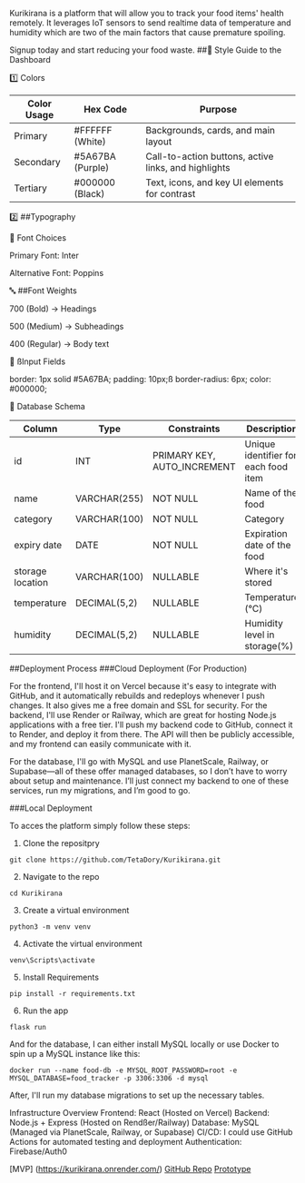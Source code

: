 Kurikirana is a platform that will allow you to track your food items' health remotely. It leverages IoT sensors to send realtime data of temperature and humidity which are two of the main factors that cause premature spoiling.

Signup today and start reducing your food waste. 
##🎨 Style Guide to the Dashboard

1️⃣ Colors

| Color Usage | Hex Code | Purpose |
|----------|----------|----------|
| Primary | #FFFFFF (White) | Backgrounds, cards, and main layout |
| Secondary | #5A67BA (Purple) | Call-to-action buttons, active links, and highlights |
| Tertiary | #000000 (Black) | Text, icons, and key UI elements for contrast |

2️⃣ ##Typography

📌 Font Choices

Primary Font: Inter

Alternative Font: Poppins

🔤 ##Font Weights

700 (Bold) → Headings

500 (Medium) → Subheadings

400 (Regular) → Body text

🔲 ßInput Fields

border: 1px solid #5A67BA;
padding: 10px;ß
border-radius: 6px;
color: #000000;

📂 Database Schema

| Column   | Type     | Constraints  | Description  |
|----------|----------|--------------|--------------|
| id       | INT | PRIMARY KEY, AUTO_INCREMENT | Unique identifier for each food item |
| name     | VARCHAR(255) | NOT NULL | Name of the food |
| category | VARCHAR(100) | NOT NULL | Category |
| expiry date | DATE | NOT NULL | Expiration date of the food |
| storage location | VARCHAR(100) | NULLABLE | Where it's stored |
| temperature | DECIMAL(5,2) | NULLABLE | Temperature (°C) |
| humidity | DECIMAL(5,2) | NULLABLE | Humidity level in storage(%) |


##Deployment Process
###Cloud Deployment (For Production)

For the frontend, I'll host it on Vercel because it's easy to integrate with GitHub, and it automatically rebuilds and redeploys whenever I push changes. It also gives me a free domain and SSL for security.
For the backend, I'll use Render or Railway, which are great for hosting Node.js applications with a free tier. I'll push my backend code to GitHub, connect it to Render, and deploy it from there. The API will then be publicly accessible, and my frontend can easily communicate with it.

For the database, I'll go with MySQL and use PlanetScale, Railway, or Supabase—all of these offer managed databases, so I don’t have to worry about setup and maintenance. I’ll just connect my backend to one of these services, run my migrations, and I’m good to go.

###Local Deployment 

To acces the platform simply follow these steps:

1. Clone the repositpry

``` git clone https://github.com/TetaDory/Kurikirana.git ```


2. Navigate to the repo

``` cd Kurikirana ```

3. Create a virtual environment

``` python3 -m venv venv ```

4. Activate the virtual environment

``` venv\Scripts\activate  ```

5. Install Requirements

``` pip install -r requirements.txt ```

6. Run the app

``` flask run ```

And for the database, I can either install MySQL locally or use Docker to spin up a MySQL instance like this:


``` docker run --name food-db -e MYSQL_ROOT_PASSWORD=root -e MYSQL_DATABASE=food_tracker -p 3306:3306 -d mysql ```


After, I'll run my database migrations to set up the necessary tables.


Infrastructure Overview
Frontend: React (Hosted on Vercel)
Backend: Node.js + Express (Hosted on Rendßer/Railway)
Database: MySQL (Managed via PlanetScale, Railway, or Supabase)
CI/CD: I could use GitHub Actions for automated testing and deployment
Authentication: Firebase/Auth0

[MVP] (https://kurikirana.onrender.com/)
[GitHub Repo](https://github.com/TetaDory/Kurikirana)
[Prototype](https://www.figma.com/proto/feFOP4qByQMAJOpTDF4Rs1/Kurikirana?node-id=207-245&t=a1yMzvtXU78GJiOL-1)
